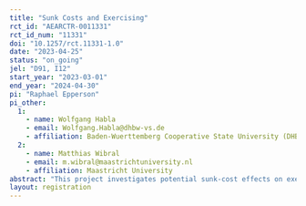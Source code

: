 ```yaml
---
title: "Sunk Costs and Exercising"
rct_id: "AEARCTR-0011331"
rct_id_num: "11331"
doi: "10.1257/rct.11331-1.0"
date: "2023-04-25"
status: "on_going"
jel: "D91, I12"
start_year: "2023-03-01"
end_year: "2024-04-30"
pi: "Raphael Epperson"
pi_other:
  1:
    - name: Wolfgang Habla
    - email: Wolfgang.Habla@dhbw-vs.de
    - affiliation: Baden-Wuerttemberg Cooperative State University (DHBW)
  2:
    - name: Matthias Wibral
    - email: m.wibral@maastrichtuniversity.nl
    - affiliation: Maastricht University
abstract: "This project investigates potential sunk-cost effects on exercising behavior by providing a discount on membership fees to randomly selected individuals who recently signed a 12-month or 24-month contract at a fitness chain. Individuals in treatment Early Discount receive a 50% discount on their membership fee for two consecutive months at an early stage of their membership (the 2nd and 3rd, or 3rd and 4th, month of the current membership contract, respectively). To gain a deeper understanding of how individuals mentally account for sunk costs, individuals in treatment Late Discount receive the same 50% discount on their membership fee for two consecutive months, but at a later stage of their membership (in the 8th and 9th, or 9th and 10th, month of the current contract, respectively). At the beginning of the intervention, individuals in both treatment groups receive an email in which they are informed about their discounts. Individuals in the control group also receive an email to control for reminder effects."
layout: registration
---
```


